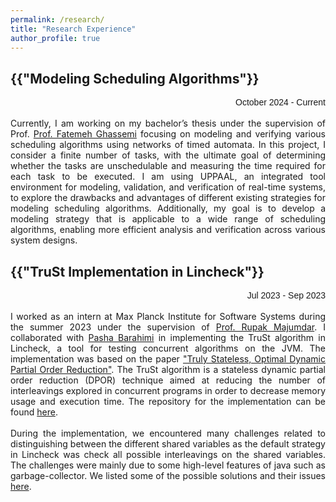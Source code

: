 ```yaml
---
permalink: /research/
title: "Research Experience"
author_profile: true
---
```

<h2>{{"Modeling Scheduling Algorithms"}}</h2>
<div style="text-align: right; font-family: Arial, sans-serif; font-size: 14px;">
  October 2024 - Current
</div>
<br>
<div style="text-align: justify;">
Currently, I am working on my bachelor’s thesis under the supervision of Prof. <a href="https://www.fatemehghassemi.ir/">Prof. Fatemeh Ghassemi</a> focusing on modeling and verifying various scheduling algorithms using networks of timed automata. In this project, I consider a finite number of tasks, with the ultimate goal of determining whether the tasks are unschedulable and measuring the time required for each task to be executed. I am using UPPAAL, an integrated tool environment for modeling, validation, and verification of real-time systems, to explore the drawbacks and advantages of different existing strategies for modeling scheduling algorithms. Additionally, my goal is to develop a modeling strategy that is applicable to a wide range of scheduling algorithms, enabling more efficient analysis and verification across various system designs.
</div>  
<!-- ---------------------------------------------------- -->
<h2>{{"TruSt Implementation in Lincheck"}}</h2>
<div style="text-align: right; font-family: Arial, sans-serif; font-size: 14px;">
  Jul 2023 - Sep 2023
</div>
<br>
<div style="text-align: justify;">
I worked as an intern at Max Planck Institute for Software Systems during the summer 2023 under the supervision of <a href="https://people.mpi-sws.org/~rupak/">Prof. Rupak Majumdar</a>. I collaborated with <a href="https://github.com/PashaBarahimi">Pasha Barahimi</a> in implementing the TruSt algorithm in Lincheck, a tool for testing concurrent algorithms on the JVM. The implementation was based on the paper <a href="https://plv.mpi-sws.org/genmc/popl2022-trust.pdf">"Truly Stateless, Optimal Dynamic Partial Order Reduction"</a>. The TruSt algorithm is a stateless dynamic partial order reduction (DPOR) technique aimed at reducing the number of interleavings explored in concurrent programs in order to decrease memory usage and execution time. The repository for the implementation can be found <a href="https://github.com/rupakm/lincheck">here</a>.
</div>     
<br>
<div style="text-align: justify;">
During the implementation, we encountered many challenges related to distinguishing between the different shared variables as the default strategy in Lincheck was check all possible interleavings on the shared variables. The challenges were mainly due to some high-level features of java such as garbage-collector. We listed some of the possible solutions and their issues <a href="https://github.com/rupakm/lincheck/blob/master/src/jvm/main/org/jetbrains/kotlinx/lincheck/strategy/managed/trust/README.md">here</a>.
</div>
<!-- ---------------------------------------------------- -->
